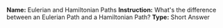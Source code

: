**Name:** Eulerian and Hamiltonian Paths 
**Instruction:** What's the difference between an Eulerian Path and a Hamiltonian Path?
**Type:** Short Answer
